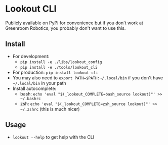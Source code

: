 # Lookout CLI

Publicly available on [PyPi](https://pypi.org/project/lookout-cli/) for convenience but if you don't work at Greenroom Robotics, you probably don't want to use this.

## Install

* For development:
  * `pip install -e ./libs/lookout_config`
  * `pip install -e ./tools/lookout_cli`
* For production: `pip install lookout-cli`
* You may also need to `export PATH=$PATH:~/.local/bin` if you don't have `~/.local/bin` in your path
* Install autocomplete:
  * bash: `echo 'eval "$(_lookout_COMPLETE=bash_source lookout)"' >> ~/.bashrc`
  * zsh: `echo 'eval "$(_lookout_COMPLETE=zsh_source lookout)"' >> ~/.zshrc` (this is much nicer)

## Usage

* `lookout --help` to get help with the CLI
